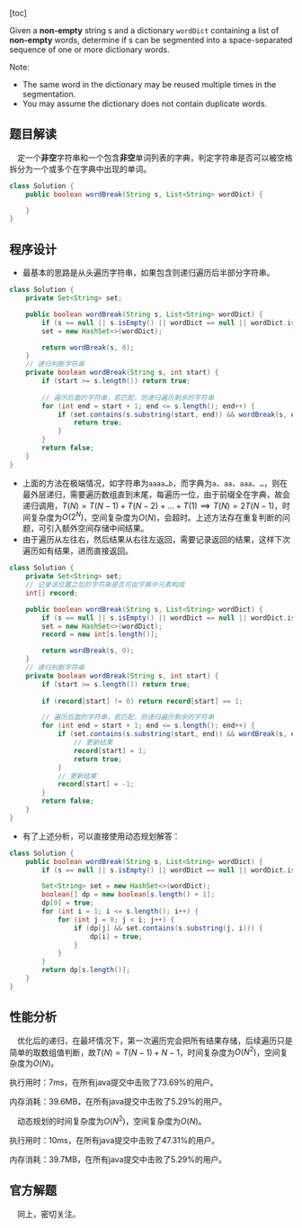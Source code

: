[toc]

Given a **non-empty** string s and a dictionary `wordDict` containing a list of **non-empty** words, determine if s can be segmented into a space-separated sequence of one or more dictionary words.

Note:

* The same word in the dictionary may be reused multiple times in the segmentation.
* You may assume the dictionary does not contain duplicate words.



## 题目解读

&emsp;定一个**非空**字符串和一个包含**非空**单词列表的字典，判定字符串是否可以被空格拆分为一个或多个在字典中出现的单词。

```java
class Solution {
    public boolean wordBreak(String s, List<String> wordDict) {

    }
}
```

## 程序设计

* 最基本的思路是从头遍历字符串，如果包含则递归遍历后半部分字符串。

```java
class Solution {
    private Set<String> set;

    public boolean wordBreak(String s, List<String> wordDict) {
        if (s == null || s.isEmpty() || wordDict == null || wordDict.isEmpty()) return false;
        set = new HashSet<>(wordDict);

        return wordBreak(s, 0);
    }
	// 递归判断字符串
    private boolean wordBreak(String s, int start) {
        if (start >= s.length()) return true;
	
        // 遍历后面的字符串，若匹配，则递归遍历剩余的字符串
        for (int end = start + 1; end <= s.length(); end++) {
            if (set.contains(s.substring(start, end)) && wordBreak(s, end)) {
                return true;
            }
        }
        return false;
    }
}
```

* 上面的方法在极端情况，如字符串为`aaaa…b`，而字典为`a`、`aa`、`aaa`、`…`，则在最外层递归，需要遍历数组直到末尾，每遍历一位，由于前缀全在字典，故会递归调用，$T(N) = T(N - 1) + T(N - 2) + \dots + T(1) \implies T(N) = 2T(N - 1)$，时间复杂度为$O(2^N)$，空间复杂度为$O(N)$，会超时。上述方法存在重复判断的问题，可引入额外空间存储中间结果。
* 由于遍历从左往右，然后结果从右往左返回，需要记录返回的结果，这样下次遍历如有结果，进而直接返回。

```java
class Solution {
    private Set<String> set;
    // 记录该位置之后的字符串是否可由字典中元素构成
    int[] record;

    public boolean wordBreak(String s, List<String> wordDict) {
        if (s == null || s.isEmpty() || wordDict == null || wordDict.isEmpty()) return false;
        set = new HashSet<>(wordDict);
        record = new int[s.length()];

        return wordBreak(s, 0);
    }
	// 递归判断字符串
    private boolean wordBreak(String s, int start) {
        if (start >= s.length()) return true;
	
        if (record[start] != 0) return record[start] == 1; 

        // 遍历后面的字符串，若匹配，则递归遍历剩余的字符串
        for (int end = start + 1; end <= s.length(); end++) {
            if (set.contains(s.substring(start, end)) && wordBreak(s, end)) {
                // 更新结果
                record[start] = 1;
                return true;
            }
            // 更新结果
            record[start] = -1;
        }
        return false;
    }
}
```

* 有了上述分析，可以直接使用动态规划解答：

```java
class Solution {
    public boolean wordBreak(String s, List<String> wordDict) {
        if (s == null || s.isEmpty() || wordDict == null || wordDict.isEmpty()) return false;

        Set<String> set = new HashSet<>(wordDict);
        boolean[] dp = new boolean[s.length() + 1];
        dp[0] = true;
        for (int i = 1; i <= s.length(); i++) {
            for (int j = 0; j < i; j++) {
                if (dp[j] && set.contains(s.substring(j, i))) {
                    dp[i] = true;
                }
            }
        }
        return dp[s.length()];
    }
}
```

## 性能分析

&emsp;优化后的递归，在最坏情况下，第一次遍历完会把所有结果存储，后续遍历只是简单的取数组值判断，故$T(N) = T(N - 1) + N - 1$，时间复杂度为$O(N^2)$，空间复杂度为$O(N)$。

执行用时：7ms，在所有java提交中击败了73.69%的用户。

内存消耗：39.6MB，在所有java提交中击败了5.29%的用户。

&emsp;动态规划的时间复杂度为$O(N^2)$，空间复杂度为$O(N)$。

执行用时：10ms，在所有java提交中击败了47.31%的用户。

内存消耗：39.7MB，在所有java提交中击败了5.29%的用户。

## 官方解题

&emsp;同上，密切关注。